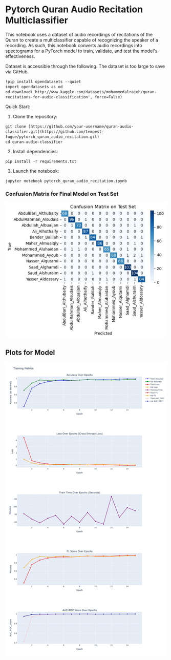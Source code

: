 # Pytorch Quran Audio Recitation Multiclassifier
This notebook uses a dataset of audio recordings of recitations of the Quran to create a multiclassifier capable of recognizing the speaker of a recording. As such, this notebook converts audio recordings into spectograms for a PyTorch model to train, validate, and test the model's effectiveness.

Dataset is accessible through the following. The dataset is too large to save via GitHub.

```
!pip install opendatasets --quiet
import opendatasets as od
od.download('http://www.kaggle.com/datasets/mohammedalrajeh/quran-recitations-for-audio-classification', force=False)
```

Quick Start:
1. Clone the repository:
```
git clone [https://github.com/your-username/quran-audio-classifier.git](https://github.com/tempest-fugue/pytorch_quran_audio_recitation.git)
cd quran-audio-classifier
```
2. Install dependencies:
```
pip install -r requirements.txt
```
3. Launch the notebook:
```
jupyter notebook pytorch_quran_audio_recitation.ipynb
```
### Confusion Matrix for Final Model on Test Set

![Confusion Matrix](visualizations/confusion_matrix.jpeg)


## Plots for Model
![Output Plots](visualizations/output_plots.jpeg)
